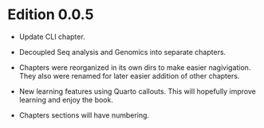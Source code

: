 # Edition 0.0.5

- Update CLI chapter.

- Decoupled Seq analysis and Genomics into separate chapters.

- Chapters were reorganized in its own dirs to make easier nagivigation. They also were renamed for later easier addition of other chapters.

- New learning features using Quarto callouts. This will hopefully improve learning and enjoy the book.

- Chapters sections will have numbering.
